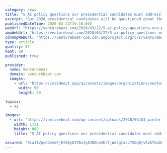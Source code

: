 ```yaml
---
category: news
title: "5 AI policy questions our presidential candidates must address"
excerpt: "Our 2020 presidential candidates will be questioned about their stance on artificial intelligence (AI) policy, especially with regard to the job displacement AI could cause in manufacturing, transportation, and other industries. An over-regulation of AI could hand technical superiority to countries like China and Russia, leading to a ripple ..."
publishedDateTime: 2020-03-22T19:16:00Z
webUrl: "https://venturebeat.com/2020/03/22/5-ai-policy-questions-our-presidential-candidates-must-address/"
ampWebUrl: "https://venturebeat.com/2020/03/22/5-ai-policy-questions-our-presidential-candidates-must-address/amp/"
cdnAmpWebUrl: "https://venturebeat-com.cdn.ampproject.org/c/s/venturebeat.com/2020/03/22/5-ai-policy-questions-our-presidential-candidates-must-address/amp/"
type: article
quality: 87
heat: 88
published: true

provider:
  name: VentureBeat
  domain: venturebeat.com
  images:
    - url: "https://insideout.app/ai/assets/images/organizations/venturebeat.com-50x50.jpg"
      width: 50
      height: 50

topics:
  - AI

images:
  - url: "https://venturebeat.com/wp-content/uploads/2020/03/AI_winter.jpg?fit=1731%2C868&strip=all"
    width: 1731
    height: 868
    title: "5 AI policy questions our presidential candidates must address"

secured: "9La1fVpvCGvmmFj8f86y8I7BxJyA3NXnphhlfjWe2gIaxLYXNqO/vRzkTdaGOzKKQAJH+1eIYRZVs3QR4Lxn9OdFCQxEBTCYi2TjlidGjJQl8q5fC94NhX8eZ/kgMyXq+ipXeZzTcWXgilyuuVhvkdGPPuZp5C+o8tL+3J9qYnD2W3146qLq6oUPmNnax2GsKrosD4NGGjeoEErNwvl/Oo+uJFUaIRa7lMBvgPTUMO2exhHjQY2jFrtar6TdO4NGkV/CFNcfF5IFFohDtDeaLWOomQRuZe1zzWn91f9Ij87eAbSKPm0oquMqaW1drcKtuU8+0+xXR8BLc6rKwJACRf3sJ6C88uFqXqYXZ2lEG8dsTmHO+v6cj6Ywpc10iF6wxTKCXcSsbr5l5JZ2WbJCYbKVn1j3GOOlj8hNJrQn9pyVjyFgOZMcQZnRqu/0P1pATwcYOdaZZiZOt/nzVxg/L5/TgaUpvjSv75b8ir7hiJo=;nEn1WVDTb+coqqJfNQZjfg=="
---
```


